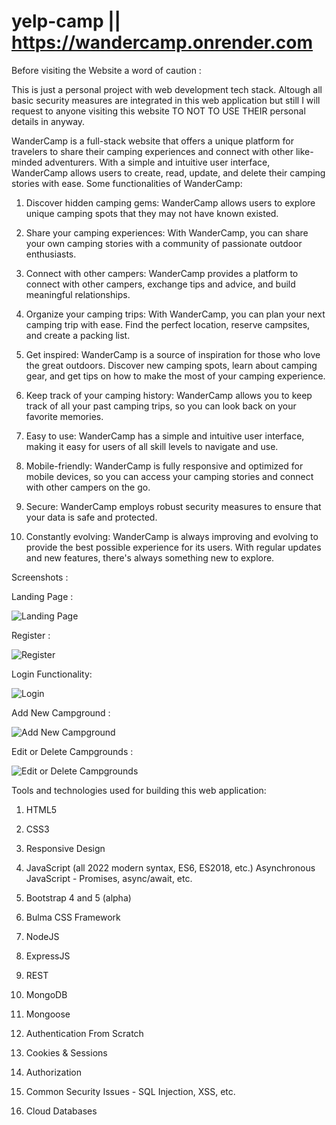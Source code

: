 # yelp-camp || https://wandercamp.onrender.com 

Before visiting the Website a word of caution  : 

This is just a personal project with web development tech stack. Altough all basic security measures are integrated in this web application but still I will request to anyone visiting this website TO NOT TO USE THEIR personal details in anyway. 



WanderCamp is a full-stack website that offers a unique platform for travelers to share their camping experiences and connect with other like-minded adventurers. With a simple and intuitive user interface, WanderCamp allows users to create, read, update, and delete their camping stories with ease. Some functionalities of WanderCamp:

1) Discover hidden camping gems: WanderCamp allows users to explore unique camping spots that they may not have known existed.

2) Share your camping experiences: With WanderCamp, you can share your own camping stories with a community of passionate outdoor enthusiasts.

3) Connect with other campers: WanderCamp provides a platform to connect with other campers, exchange tips and advice, and build meaningful relationships.

4) Organize your camping trips: With WanderCamp, you can plan your next camping trip with ease. Find the perfect location, reserve campsites, and create a packing list.

5) Get inspired: WanderCamp is a source of inspiration for those who love the great outdoors. Discover new camping spots, learn about camping gear, and get tips on how to make the most of your camping experience.

6) Keep track of your camping history: WanderCamp allows you to keep track of all your past camping trips, so you can look back on your favorite memories.

7) Easy to use: WanderCamp has a simple and intuitive user interface, making it easy for users of all skill levels to navigate and use.

8) Mobile-friendly: WanderCamp is fully responsive and optimized for mobile devices, so you can access your camping stories and connect with other campers on the go.

9) Secure: WanderCamp employs robust security measures to ensure that your data is safe and protected.

10) Constantly evolving: WanderCamp is always improving and evolving to provide the best possible experience for its users. With regular updates and new features, there's always something new to explore.


Screenshots : 

Landing Page : 

![Landing Page](https://user-images.githubusercontent.com/52581482/236548029-98cfdb43-ce17-4286-914e-bc59526cb78c.png)

Register : 

![Register](https://user-images.githubusercontent.com/52581482/236548353-1c5bb179-667b-4da4-ac8c-ec6171e008b8.png)

Login Functionality: 

![Login](https://user-images.githubusercontent.com/52581482/236548163-a0921aae-d98f-47af-b336-fa4fb6b2bdf0.png)

Add New Campground : 

![Add New Campground](https://user-images.githubusercontent.com/52581482/236548480-0ce0d08e-0c0b-46bb-bea4-2e527b331bd1.png)

Edit or Delete Campgrounds : 

![Edit or Delete Campgrounds](https://user-images.githubusercontent.com/52581482/236548581-48c64d61-c93f-4cd9-9420-f4e205395007.png)


Tools and technologies used for building this web application:

1) HTML5

2) CSS3

3) Responsive Design

4) JavaScript (all 2022 modern syntax, ES6, ES2018, etc.)
   Asynchronous JavaScript - Promises, async/await, etc.

5) Bootstrap 4 and 5 (alpha)

6) Bulma CSS Framework

7) NodeJS

8) ExpressJS

9) REST

10) MongoDB

11) Mongoose

12) Authentication From Scratch

13) Cookies & Sessions

14) Authorization

15) Common Security Issues - SQL Injection, XSS, etc.

16) Cloud Databases





